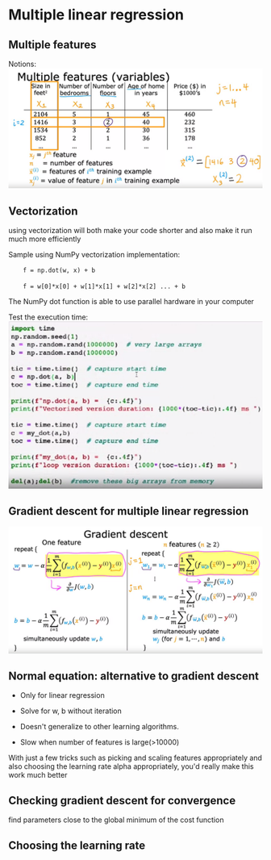 # Multiple linear regression

## Multiple features
Notions:
![](./multiple-features-notions.png)


## Vectorization
using vectorization will both make your code shorter and also make it run much more efficiently

Sample using NumPy vectorization implementation:
```
    f = np.dot(w, x) + b

    f = w[0]*x[0] + w[1]*x[1] + w[2]*x[2] ... + b
```
The NumPy dot function is able to use parallel hardware in your computer 

Test the execution time:
![](./dot-execution-time.png)

## Gradient descent for multiple linear regression
![](./multiple-linear-regression.png)

## Normal equation: alternative to gradient descent
- Only for linear regression
- Solve for w, b without iteration

- Doesn't generalize to other learning algorithms.
- Slow when number of features is large(>10000)


With just a few tricks such as picking and scaling features appropriately and also choosing the learning rate alpha appropriately, you'd really make this work much better


## Checking gradient descent for convergence
find parameters close to the global minimum of the cost function

## Choosing the learning rate

